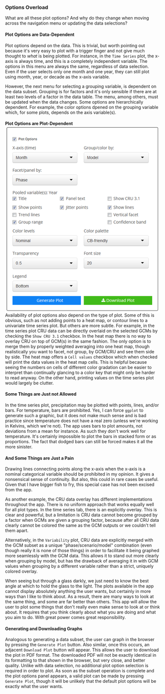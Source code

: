 ### Options Overload

What are all these plot options? And why do they change when moving
across the navigation menu or updating the data selections?

#### Plot Options are Data-Dependent

Plot options depend on the data. This is trivial, but worth pointing out
because it's very easy to plot with a trigger finger and not give much
thought to *what* is being plotted. For instance, in the `Time Series`
plot, the x-axis is always time, and this is a completely independent
variable. The options in this menu are always the same, regardless of
data selection. Even if the user selects only one month and one year,
they can still plot using month, year, or decade as the x-axis variable.

However, the next menu for selecting a grouping variable, is dependent
on the data subset. Grouping is for factors and it's only sensible if
there are at least two levels of a factor in the data table. The menu,
among others, must be updated when the data changes. Some options are
hierarchically dependent. For example, the color options dpened on the
grouping variable which, for some plots, depends on the axis
variable(s).

#### Plot Options are Plot-Dependent <img style="float: right" src="screenshots/plotOptionsPanel_1_white.png"/>

Availability of plot options also depend on the type of plot. Some of
this is obvious, such as not adding points to a heat map, or contour
lines to a univariate time series plot. But others are more subtle. For
example, in the time series plot CRU data can be directly overlaid on
the selected GCMs by checking the `Show CRU 3.1` checkbox. In the heat
map there is no way to overlay CRU on top of GCM(s) in the same fashion.
The only option is to merge them by properly weighted averaging into one
heat map, though realistically you want to facet, not group, by GCM/CRU
and see them side by side. The heat map offers a `Cell values` checkbox
which when checked will print the data values in the heat map cells.
This is helpful because seeing the numbers on cells of different color
gradation can be easier to interpret than continually glancing to a
color key that might only be harder to read anyway. On the other hand,
printing values on the time series plot would largely be clutter.

#### Some Things are Just not Allowed

In the time series plot, precipitation may be plotted with points,
lines, and/or bars. For temperature, bars are prohibited. Yes, I can
force `ggplot` to generate such a graphic, but it does not make much
sense and is bad practice since temperature does not have a real zero
(unless we're working in Kelvins, which we're not). The app uses bars to
plot amounts, not deviations from a mean for instance. As such they
don't work well for temperature. It's certainly impossible to plot the
bars in stacked form or as proportions. The fact that dodged bars can
still be forced makes it all the more sinister.

#### And Some Things are Just a Pain

Drawing lines connecting points along the x-axis when the x-axis is a
nominal categorical variable should be prohibited in my opinion. It
gives a nonsensical sense of continuity. But also, this could in rare
cases be useful. Given that I have bigger fish to fry, this special case
has not been excised from the app.

As another example, the CRU data overlay has different implementations
throughout the app. There is no uniform approach that works equally well
for all plot types. In the time series tab, there is an explicitly
overlay. This is clear and powerful, but a limitation is CRU data cannot
become grouped by a factor when GCMs are given a grouping factor,
because after all CRU data clearly cannot be colored the same as the GCM
outputs or we couldn't tell them apart.

Alternatively, in the `Variability` plot, CRU data are explicitly merged
with the GCM subset as a unique "phase/scenario/model" combination (even
though really it is none of those things) in order to facilitate it
being graphed more seamlessly with the GCM data. This allows it to stand
out more clearly when grouping by model, but has the drawback of
averaging it in with GCM values when grouping by a different variable
rather than a strict, uniquely colored overlay.

When seeing but through a glass darkly, we just need to know the best
angle at which to hold the glass to the light. The plots available in
the app cannot display absolutely anything the user wants, but certainly
in more ways than I like to think about. As a result, there are many
ways to look at the same thing, and some are far better than others.
This app will allow the user to plot some things that don't really even
make sense to look at or think about. It requires that you think clearly
about what you are doing and what you aim to do. With great power comes
great responsibility.

#### Generating and Downloading Graphs

Analogous to generating a data subset, the user can graph in the browser
by pressing the `Generate Plot` button. Also similar, once this occurs,
an adjacent `Download Plot` button will appear. This allows the user to
download the plot in PDF format. The downloaded PDF will not be exactly
identical in its formatting to that shown in the browser, but very
close, and better quality. Unlike with data selection, no additional
plot option selection is required in order to plot. As soon as the
subset operation is complete and the plot options panel appears, a valid
plot can be made by pressing `Generate Plot`, though it will be unlikely
that the default plot options will be exactly what the user wants.
